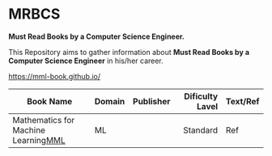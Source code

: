 # MRBCS
**Must Read Books by a Computer Science Engineer.**


This Repository aims to gather information about **Must Read Books by a Computer Science Engineer** in his/her career.



https://mml-book.github.io/



| Book Name                                                     | Domain    | Publisher |  Dificulty Lavel |  Text/Ref     |
|---------------------------------------------------------------|:----------|----------:|-----------------:|:--------------|
| Mathematics for Machine Learning[MML]                         |     ML    |           |      Standard    |      Ref      | 




[MML]: https://mml-book.github.io/.md

